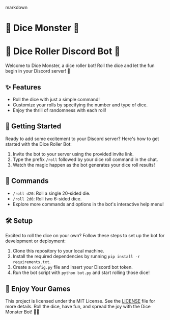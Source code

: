  markdown
# 👾 Dice Monster 👾 
# 🎲 Dice Roller Discord Bot 🤖

Welcome to Dice Monster, a dice roller bot! Roll the dice and let the fun begin in your Discord server! 🎉

## ✨ Features

- Roll the dice with just a simple command!
- Customize your rolls by specifying the number and type of dice.
- Enjoy the thrill of randomness with each roll!

## 🚀 Getting Started

Ready to add some excitement to your Discord server? Here's how to get started with the Dice Roller Bot:

1. Invite the bot to your server using the provided invite link.
2. Type the prefix `/roll` followed by your dice roll command in the chat.
3. Watch the magic happen as the bot generates your dice roll results!

## 🎲 Commands

- `/roll d20`: Roll a single 20-sided die.
- `/roll 2d6`: Roll two 6-sided dice.
- Explore more commands and options in the bot's interactive help menu!

## 🛠️ Setup

Excited to roll the dice on your own? Follow these steps to set up the bot for development or deployment:

1. Clone this repository to your local machine.
2. Install the required dependencies by running `pip install -r requirements.txt`.
3. Create a `config.py` file and insert your Discord bot token.
4. Run the bot script with `python bot.py` and start rolling those dice!


## 📜 Enjoy Your Games

This project is licensed under the MIT License. See the [LICENSE](LICENSE) file for more details. Roll the dice, have fun, and spread the joy with the Dice Monster Bot! 🎲✨





